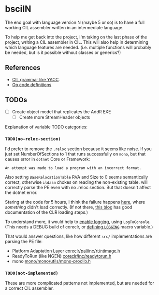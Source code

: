 # bscilN

The end goal with language version N (maybe 5 or so) is to have a full working CIL assembler written in an intermediate language.

To help me get back into the project, I'm taking on the last phase of the project, writing a CIL assembler in CIL. This will also help in determining which language features are needed. (i.e. multiple functions will probably be needed, but is it possible without classes or generics?)

## References

- [CIL grammar like YACC](https://github.com/dotnet/runtime/blob/v6.0.0/src/coreclr/ilasm/prebuilt/asmparse.grammar). 
- [Op code definitions](https://github.com/dotnet/runtime/blob/v6.0.0/src/coreclr/inc/opcode.def)

## TODOs

- [ ] Create object model that replicates the AddR EXE
  - [ ] Create more StreamHeader objects

Explanation of variable TODO categories:

### `TODO(no-reloc-section)`

I'd prefer to remove the `.reloc` section because it seems like noise. If you just set NumberOfSections to 1 that runs successfully on `mono`, but that causes error in `dotnet` Core or Framework:

    An attempt was made to load a program with an incorrect format.

Also setting `BaseRelocationTable` RVA and Size to 0 seems semantically correct, otherwise  `ildasm` chokes on reading the non-existing table.  will correctly parse the PE even with no .reloc section. But that doesn't affect the dotnet error.

Staring at the code for 5 hours, I think the failure happens [here](https://github.com/dotnet/runtime/blob/aec1f696a2bc54884dcbad589111d025267063f9/src/coreclr/vm/peimage.cpp#L481), where *something* didn't load correctly. (If not there, [this blog](https://mattwarren.org/2017/02/07/The-68-things-the-CLR-does-before-executing-a-single-line-of-your-code/) has good documentation of the CLR loading steps.)
  
To understand more, it would help to [enable logging]( https://github.com/steveharter/dotnet_coreclr/blob/b096f349a409c6461bc26e2db841a82125fcf48b/Documentation/project-docs/clr-configuration-knobs.md), using `LogToConsole`. (This needs a DEBUG build of coreclr, or [defining `LOGGING`]( https://github.com/dotnet/runtime/blob/aec1f696a2bc54884dcbad589111d025267063f9/src/coreclr/utilcode/log.cpp#L10) macro variable.)

That would answer questions, like how different `src/` implementations are parsing the PE file:
- Platform Adaptation Layer [coreclr/pal/inc/rt/ntimage.h](https://github.com/dotnet/runtime/blob/2f0341dc46d40b2c7c0654d8afcac9ae417d19c5/src/coreclr/pal/inc/rt/ntimage.h#L185)
- ReadyToRun (like NGEN) [coreclr/inc/readytorun.h](https://github.com/dotnet/runtime/blob/f179b7634370fc9181610624cc095370ec53e072/src/coreclr/inc/readytorun.h#L32)
- mono [mono/mono/utils/mono-proclib.h](https://github.com/dotnet/runtime/blob/2f0341dc46d40b2c7c0654d8afcac9ae417d19c5/src/mono/mono/utils/mono-proclib.h#L130)

### `TODO(not-implemented)`

These are more complicated patterns not implemented, but are needed for a correct CIL assembler.
 
